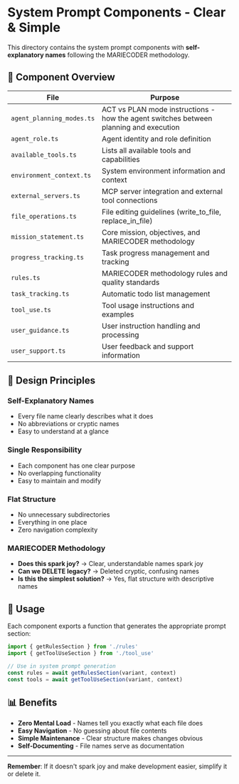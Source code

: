 # System Prompt Components - Clear & Simple

This directory contains the system prompt components with **self-explanatory names** following the MARIECODER methodology.

## 📁 Component Overview

| File | Purpose |
|------|---------|
| `agent_planning_modes.ts` | ACT vs PLAN mode instructions - how the agent switches between planning and execution |
| `agent_role.ts` | Agent identity and role definition |
| `available_tools.ts` | Lists all available tools and capabilities |
| `environment_context.ts` | System environment information and context |
| `external_servers.ts` | MCP server integration and external tool connections |
| `file_operations.ts` | File editing guidelines (write_to_file, replace_in_file) |
| `mission_statement.ts` | Core mission, objectives, and MARIECODER methodology |
| `progress_tracking.ts` | Task progress management and tracking |
| `rules.ts` | MARIECODER methodology rules and quality standards |
| `task_tracking.ts` | Automatic todo list management |
| `tool_use.ts` | Tool usage instructions and examples |
| `user_guidance.ts` | User instruction handling and processing |
| `user_support.ts` | User feedback and support information |

## 🎯 Design Principles

### **Self-Explanatory Names**
- Every file name clearly describes what it does
- No abbreviations or cryptic names
- Easy to understand at a glance

### **Single Responsibility**
- Each component has one clear purpose
- No overlapping functionality
- Easy to maintain and modify

### **Flat Structure**
- No unnecessary subdirectories
- Everything in one place
- Zero navigation complexity

### **MARIECODER Methodology**
- **Does this spark joy?** → Clear, understandable names spark joy
- **Can we DELETE legacy?** → Deleted cryptic, confusing names
- **Is this the simplest solution?** → Yes, flat structure with descriptive names

## 🚀 Usage

Each component exports a function that generates the appropriate prompt section:

```typescript
import { getRulesSection } from './rules'
import { getToolUseSection } from './tool_use'

// Use in system prompt generation
const rules = await getRulesSection(variant, context)
const tools = await getToolUseSection(variant, context)
```

## 📊 Benefits

- **Zero Mental Load** - Names tell you exactly what each file does
- **Easy Navigation** - No guessing about file contents
- **Simple Maintenance** - Clear structure makes changes obvious
- **Self-Documenting** - File names serve as documentation

---

**Remember**: If it doesn't spark joy and make development easier, simplify it or delete it.